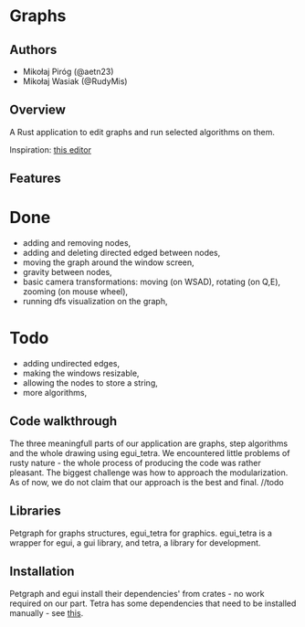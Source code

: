 # Graphs

## Authors
- Mikołaj Piróg (@aetn23)
- Mikołaj Wasiak (@RudyMis)

## Overview

A Rust application to edit graphs and run selected algorithms on them.

Inspiration: [this editor](https://csacademy.com/app/graph_editor/)

## Features

# Done
- adding and removing nodes,
- adding and deleting directed edged between nodes,
- moving the graph around the window screen,
- gravity between nodes,
- basic camera transformations: moving (on WSAD), rotating (on Q,E), zooming (on mouse wheel),
- running dfs visualization on the graph,

# Todo
- adding undirected edges,
- making the windows resizable,
- allowing the nodes to store a string,
- more algorithms,

## Code walkthrough 
The three meaningfull parts of our application are graphs, step algorithms and the whole drawing using egui_tetra. We encountered little problems of rusty nature - the whole process of producing the code was rather pleasant. The biggest challenge was how to approach the modularization. As of now, we do not claim that our approach is the best and final. //todo

## Libraries
Petgraph for graphs structures, egui_tetra for graphics. egui_tetra is a wrapper for
egui, a gui library, and tetra, a library for development.

## Installation
Petgraph and egui install their dependencies' from crates - no work required on our part.
Tetra has some dependencies that need to be installed manually - see [this](https://tetra.seventeencups.net/installation).